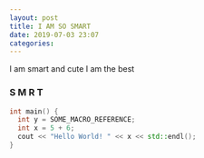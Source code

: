 ```yaml
---
layout: post
title: I AM SO SMART
date: 2019-07-03 23:07 
categories: 
---
```

I am smart and cute
I am the best 
### S M R T
```cpp
int main() {
  int y = SOME_MACRO_REFERENCE;
  int x = 5 + 6;
  cout << "Hello World! " << x << std::endl();
}
```